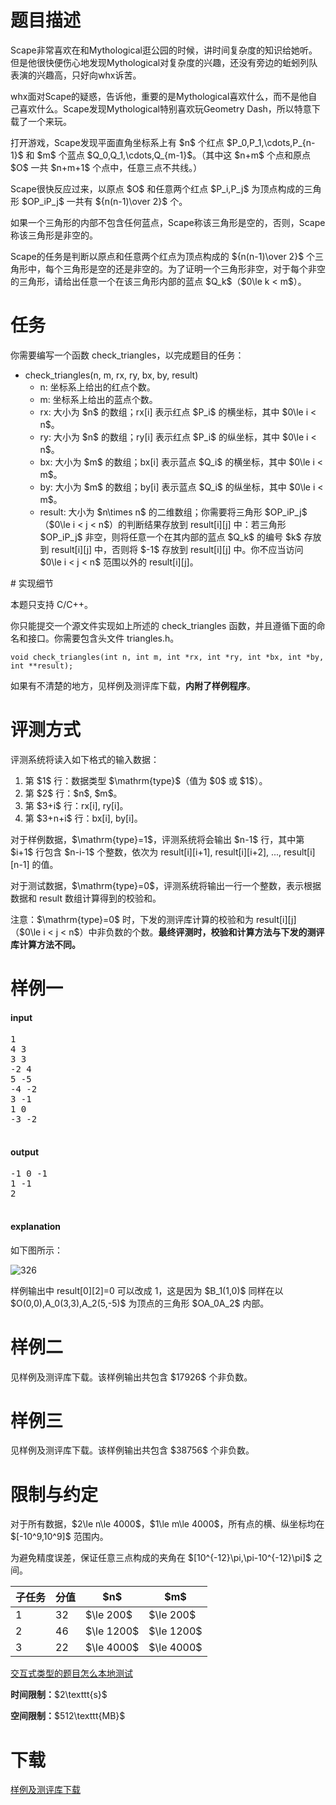 # 题目描述

<p>Scape非常喜欢在和Mythological逛公园的时候，讲时间复杂度的知识给她听。但是他很快便伤心地发现Mythological对复杂度的兴趣，还没有旁边的蚯蚓列队表演的兴趣高，只好向whx诉苦。</p>
<p>whx面对Scape的疑惑，告诉他，重要的是Mythological喜欢什么，而不是他自己喜欢什么。Scape发现Mythological特别喜欢玩Geometry Dash，所以特意下载了一个来玩。</p>
<p>打开游戏，Scape发现平面直角坐标系上有 $n$ 个红点 $P_0,P_1,\cdots,P_{n-1}$ 和 $m$ 个蓝点 $Q_0,Q_1,\cdots,Q_{m-1}$。（其中这 $n+m$ 个点和原点 $O$ 一共 $n+m+1$ 个点中，任意三点不共线。）</p>
<p>Scape很快反应过来，以原点 $O$ 和任意两个红点 $P_i,P_j$ 为顶点构成的三角形 $OP_iP_j$ 一共有 ${n(n-1)\over 2}$ 个。</p>
<p>如果一个三角形的内部不包含任何蓝点，Scape称该三角形是空的，否则，Scape称该三角形是非空的。</p>
<p>Scape的任务是判断以原点和任意两个红点为顶点构成的 ${n(n-1)\over 2}$ 个三角形中，每个三角形是空的还是非空的。为了证明一个三角形非空，对于每个非空的三角形，请给出任意一个在该三角形内部的蓝点 $Q_k$（$0\le k &lt; m$）。</p>

# 任务


<p>你需要编写一个函数 check_triangles，以完成题目的任务：</p>
<ul><li>check_triangles(n, m, rx, ry, bx, by, result)<ul><li>n: 坐标系上给出的红点个数。</li>
<li>m: 坐标系上给出的蓝点个数。</li>
<li>rx: 大小为 $n$ 的数组；rx[i] 表示红点 $P_i$ 的横坐标，其中 $0\le i &lt; n$。</li>
<li>ry: 大小为 $n$ 的数组；ry[i] 表示红点 $P_i$ 的纵坐标，其中 $0\le i &lt; n$。</li>
<li>bx: 大小为 $m$ 的数组；bx[i] 表示蓝点 $Q_i$ 的横坐标，其中 $0\le i &lt; m$。</li>
<li>by: 大小为 $m$ 的数组；by[i] 表示蓝点 $Q_i$ 的纵坐标，其中 $0\le i &lt; m$。</li>
<li>result: 大小为 $n\times n$ 的二维数组；你需要将三角形 $OP_iP_j$（$0\le i &lt; j &lt; n$）的判断结果存放到 result[i][j] 中：若三角形 $OP_iP_j$ 非空，则将任意一个在其内部的蓝点 $Q_k$ 的编号 $k$ 存放到 result[i][j] 中，否则将 $-1$ 存放到 result[i][j] 中。你不应当访问 $0\le i &lt; j &lt; n$ 范围以外的 result[i][j]。</li>
</ul></li>
</ul>
# 实现细节


<p>本题只支持 C/C++。</p>
<p>你只能提交一个源文件实现如上所述的 check_triangles 函数，并且遵循下面的命名和接口。你需要包含头文件 triangles.h。</p>
<pre><code class="sh_cpp">void check_triangles(int n, int m, int *rx, int *ry, int *bx, int *by, int **result);</code></pre>
<p>如果有不清楚的地方，见样例及测评库下载，<strong>内附了样例程序</strong>。</p>

# 评测方式


<p>评测系统将读入如下格式的输入数据：</p>
<ol><li>第 $1$ 行：数据类型 $\mathrm{type}$（值为 $0$ 或 $1$）。</li>
<li>第 $2$ 行：$n$, $m$。</li>
<li>第 $3+i$ 行：rx[i], ry[i]。</li>
<li>第 $3+n+i$ 行：bx[i], by[i]。</li>
</ol><p>对于样例数据，$\mathrm{type}=1$，评测系统将会输出 $n-1$ 行，其中第 $i+1$ 行包含 $n-i-1$ 个整数，依次为 result[i][i+1], result[i][i+2], ..., result[i][n-1] 的值。</p>
<p>对于测试数据，$\mathrm{type}=0$，评测系统将输出一行一个整数，表示根据数据和 result 数组计算得到的校验和。</p>
<p>注意：$\mathrm{type}=0$ 时，下发的测评库计算的校验和为 result[i][j]（$0\le i &lt; j &lt; n$）中非负数的个数。<strong>最终评测时，校验和计算方法与下发的测评库计算方法不同。</strong></p>

# 样例一


<h4>input</h4>
<pre>1
4 3
3 3
-2 4
5 -5
-4 -2
3 -1
1 0
-3 -2

</pre>

<h4>output</h4>
<pre>-1 0 -1
1 -1
2

</pre>

<h4>explanation</h4>
<p>如下图所示：</p>
<p><img class="img-responsive center-block" src="/source/uoj/326/img/aHR0cHM6Ly9pLmxvbGkubmV0LzIwMTcvMTEvMTkvNWExMTQ1MjAxMGE1Yi5wbmc=.png" alt="326" align="middle"/></p>
<p>样例输出中 result[0][2]=0 可以改成 1，这是因为 $B_1(1,0)$ 同样在以 $O(0,0),A_0(3,3),A_2(5,-5)$ 为顶点的三角形 $OA_0A_2$ 内部。</p>

# 样例二


<p>见样例及测评库下载。该样例输出共包含 $17926$ 个非负数。</p>

# 样例三


<p>见样例及测评库下载。该样例输出共包含 $38756$ 个非负数。</p>

# 限制与约定


<p>对于所有数据，$2\le n\le 4000$，$1\le m\le 4000$，所有点的横、纵坐标均在 $[-10^9,10^9]$ 范围内。</p>
<p>为避免精度误差，保证任意三点构成的夹角在 $[10^{-12}\pi,\pi-10^{-12}\pi]$ 之间。</p>
<div class="table-responsive">
 <table class="table table-bordered table-text-center table-vertical-middle"><thead><tr><th>子任务</th>
    <th>分值</th>
    <th>$n$</th>
    <th>$m$</th>
   </tr></thead><tbody><tr><td>1</td>
    <td>32</td>
    <td>$\le 200$</td>
    <td>$\le 200$</td>
   </tr><tr><td>2</td>
    <td>46</td>
    <td>$\le 1200$</td>
    <td>$\le 1200$</td>
   </tr><tr><td>3</td>
    <td>22</td>
    <td>$\le 4000$</td>
    <td>$\le 4000$</td>
   </tr></tbody></table></div>

<p><a href="/faq">交互式类型的题目怎么本地测试</a></p>
<p><strong>时间限制：</strong>$2\texttt{s}$</p>
<p><strong>空间限制：</strong>$512\texttt{MB}$</p>

# 下载


<p><a href="/download.php?type=problem&amp;id=326">样例及测评库下载</a></p>
